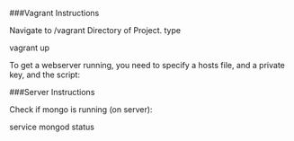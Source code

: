 ###Vagrant Instructions

Navigate to /vagrant Directory of Project.
type

vagrant up


To get a webserver running, you need to specify a hosts file, and a private key, and the script:


###Server Instructions


Check if mongo is running (on server):

service mongod status
